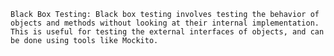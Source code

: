```Black Box Testing: Black box testing involves testing the behavior of objects and methods without looking at their internal implementation. This is useful for testing the external interfaces of objects, and can be done using tools like Mockito.```